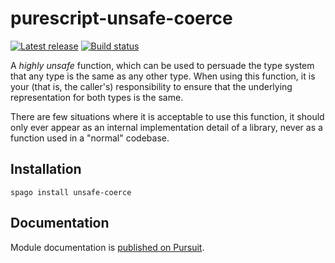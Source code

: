 # purescript-unsafe-coerce

[![Latest release](http://img.shields.io/github/release/purescript/purescript-unsafe-coerce.svg)](https://github.com/purescript/purescript-unsafe-coerce/releases)
[![Build status](https://github.com/purescript/purescript-unsafe-coerce/workflows/CI/badge.svg?branch=master)](https://github.com/purescript/purescript-unsafe-coerce/actions?query=workflow%3ACI+branch%3Amaster)

A _highly unsafe_ function, which can be used to persuade the type system that any type is the same as any other type. When using this function, it is your (that is, the caller's) responsibility to ensure that the underlying representation for both types is the same.

There are few situations where it is acceptable to use this function, it should only ever appear as an internal implementation detail of a library, never as a function used in a "normal" codebase.

## Installation

```
spago install unsafe-coerce
```

## Documentation

Module documentation is [published on Pursuit](http://pursuit.purescript.org/packages/purescript-unsafe-coerce).
